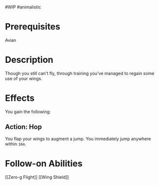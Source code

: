 #WIP #animalistic 

# Prerequisites

Avian

# Description

Though you still can't fly, through training you've managed to regain some use of your wings.

# Effects

You gain the following:

## Action: Hop

You flap your wings to augment a jump. You immediately jump anywhere within `16m`.

# Follow-on Abilities

[[Zero-g Flight]]
[[Wing Shield]]